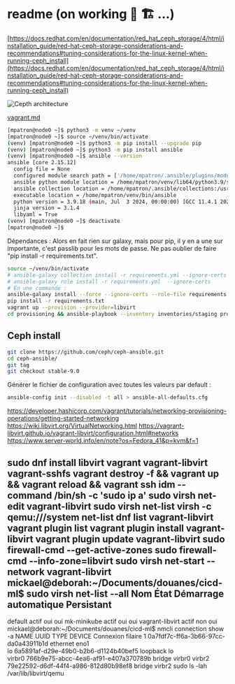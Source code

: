 # readme (on working 🚧 🏗️ ...)

[https://docs.redhat.com/en/documentation/red_hat_ceph_storage/4/html/installation_guide/red-hat-ceph-storage-considerations-and-recommendations#tuning-considerations-for-the-linux-kernel-when-running-ceph_install](https://docs.redhat.com/en/documentation/red_hat_ceph_storage/4/html/installation_guide/red-hat-ceph-storage-considerations-and-recommendations#tuning-considerations-for-the-linux-kernel-when-running-ceph_install)

![Cepth architecture](images/cepth_basic_cluster.svg "Cepth architecture")

[vagrant.md](docs/vagrant.md)

~~~bash
[mpatron@node0 ~]$ python3 -m venv ~/venv
[mpatron@node0 ~]$ source ~/venv/bin/activate
(venv) [mpatron@node0 ~]$ python3 -m pip install --upgrade pip
(venv) [mpatron@node0 ~]$ python3 -m pip install ansible
(venv) [mpatron@node0 ~]$ ansible --version
ansible [core 2.15.12]
  config file = None
  configured module search path = ['/home/mpatron/.ansible/plugins/modules', '/usr/share/ansible/plugins/modules']
  ansible python module location = /home/mpatron/venv/lib64/python3.9/site-packages/ansible
  ansible collection location = /home/mpatron/.ansible/collections:/usr/share/ansible/collections
  executable location = /home/mpatron/venv/bin/ansible
  python version = 3.9.18 (main, Jul  3 2024, 00:00:00) [GCC 11.4.1 20231218 (Red Hat 11.4.1-3)] (/home/mpatron/venv/bin/python3)
  jinja version = 3.1.4
  libyaml = True
(venv) [mpatron@node0 ~]$ deactivate
[mpatron@node0 ~]$
~~~

Dépendances :
Alors en fait rien sur galaxy, mais pour pip, il y en a une sur importante, c'est passlib pour les mots de passe. Ne pas oublier de faire "pip install -r requirements.txt".

~~~bash
source ~/venv/bin/activate
# ansible-galaxy collection install -r requirements.yml --ignore-certs
# ansible-galaxy role install -r requirements.yml  --ignore-certs
# En une commande :
ansible-galaxy install --force --ignore-certs --role-file requirements.yml
pip install -r requirements.txt
vagrant up --provision --provider=libvirt
cd provisioning && ansible-playbook --inventory inventories/staging provision-playbook.yml
~~~

## Ceph install

~~~bash
git clone https://github.com/ceph/ceph-ansible.git
cd ceph-ansible/
git tag
git checkout stable-9.0
~~~

Générer le fichier de configuration avec toutes les valeurs par default :

~~~bash
ansible-config init --disabled -t all > ansible-all-defaults.cfg
~~~


https://developer.hashicorp.com/vagrant/tutorials/networking-provisioning-operations/getting-started-networking
https://wiki.libvirt.org/VirtualNetworking.html
https://vagrant-libvirt.github.io/vagrant-libvirt/configuration.html#networks
https://www.server-world.info/en/note?os=Fedora_41&p=kvm&f=1

sudo dnf install libvirt vagrant vagrant-libvirt vagrant-sshfs
vagrant destroy -f && vagrant up && vagrant reload && vagrant ssh idm --command /bin/sh -c 'sudo ip a'
sudo virsh net-edit vagrant-libvirt
sudo virsh net-list
virsh -c qemu:///system net-list
dnf list vagrant-libvirt
vagrant plugin list
vagrant plugin install vagrant-libvirt
vagrant plugin update vagrant-libvirt
sudo firewall-cmd --get-active-zones
sudo firewall-cmd --info-zone=libvirt
sudo virsh net-start --network vagrant-libvirt
mickael@deborah:~/Documents/douanes/cicd-ml$ sudo virsh net-list --all
 Nom               État    Démarrage automatique   Persistant
---------------------------------------------------------------
 default           actif   oui                     oui
 mk-minikube       actif   oui                     oui
 vagrant-libvirt   actif   non                     oui
mickael@deborah:~/Documents/douanes/cicd-ml$ nmcli connection show -a
NAME                 UUID                                  TYPE      DEVICE 
Connexion filaire 1  0a7fdf7c-ff6a-3b66-97cc-da0a43911b1d  ethernet  eno1   
lo                   6a5891af-d29e-49b0-b2b6-d1124b40bef5  loopback  lo     
virbr0               766b9e75-abcc-4ea6-af91-e407a370789b  bridge    virbr0 
virbr2               79e22592-d6df-44f4-a986-812d80b98ef8  bridge    virbr2
sudo ls -lah /var/lib/libvirt/qemu
